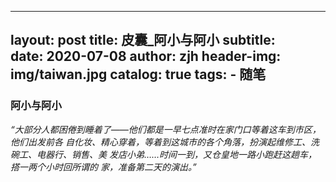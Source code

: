   
---
layout:     post
title:      皮囊_阿小与阿小
subtitle:   
date:       2020-07-08
author:     zjh
header-img: img/taiwan.jpg
catalog: true
tags:
    - 随笔
---
### **阿小与阿小**
*“大部分人都困倦到睡着了——他们都是一早七点准时在家门口等着这车到市区，他们出发前各
自化妆、精心穿着，等着到这城市的各个角落，扮演起维修工、洗碗工、电器行、销售、美
发店小弟……时间一到，又仓皇地一路小跑赶这趟车，搭一两个小时回所谓的 家，准备第二天的演出。”*
